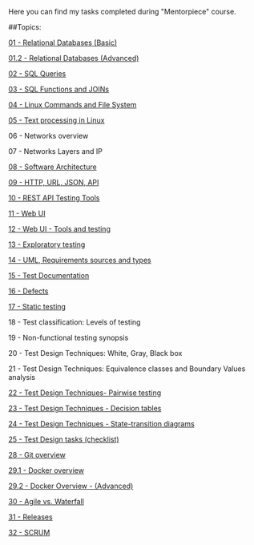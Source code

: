 Here you can find my tasks completed during "Mentorpiece" course. 

##Topics:

[01 - Relational Databases (Basic)](https://github.com/NinaKhaytovich/Mentorpiece/blob/main/01%20-%20Relational%20Databases%20(Basic).pdf)

[01.2 - Relational Databases (Advanced)](https://github.com/NinaKhaytovich/Mentorpiece/blob/main/01.2%20-%20Relational%20Databases%20(Advanced).pdf)

[02 - SQL Queries](https://github.com/NinaKhaytovich/Mentorpiece/blob/main/02%20-%20SQL%20Queries.pdf)

[03 - SQL Functions and JOINs](https://github.com/NinaKhaytovich/Mentorpiece/blob/main/03%20-%20SQL%20Functions%20and%20JOINs.pdf)

[04 - Linux Commands and File System](https://github.com/NinaKhaytovich/Mentorpiece/blob/main/04%20-%20Linux%20Commands%20and%20File%20System.pdf)

[05 - Text processing in Linux](https://github.com/NinaKhaytovich/Mentorpiece/blob/main/05%20-%20Text%20processing%20in%20Linux.pdf)

06 - Networks overview

07 - Networks Layers and IP

[08 - Software Architecture](https://github.com/NinaKhaytovich/Mentorpiece/blob/main/08%20-%20Software%20Architecture.pdf)

[09 - HTTP, URL, JSON, API](https://github.com/NinaKhaytovich/Mentorpiece/blob/main/09%20-%20HTTP%2C%20URL%2C%20JSON%2C%20API.pdf)

[10 - REST API Testing Tools](https://github.com/NinaKhaytovich/Mentorpiece/blob/main/10%20-%20REST%20API%20Testing%20Tools.pdf)

[11 - Web UI](https://github.com/NinaKhaytovich/Mentorpiece/blob/main/11%20-%20Web%20UI.pdf)

[12 - Web UI - Tools and testing](https://github.com/NinaKhaytovich/Mentorpiece/blob/main/12%20-%20Web%20UI%20-%20Tools%20and%20testing%20-%20flights.pdf)

[13 -  Exploratory testing](https://github.com/NinaKhaytovich/Mentorpiece/blob/main/13%20-%20Exploratory%20testing.pdf)

[14 - UML, Requirements sources and types](https://github.com/NinaKhaytovich/Mentorpiece/blob/main/14%20-%20UML%2C%20Requirements%20sources%20and%20types%20-%20Homework.pdf)

[15 - Test Documentation](https://github.com/NinaKhaytovich/Mentorpiece/blob/main/15%20-%20Test%20Documentation.pdf)

[16 - Defects](https://github.com/NinaKhaytovich/Mentorpiece/blob/main/16%20-%20Defects.pdf)

[17 - Static testing](https://github.com/NinaKhaytovich/Mentorpiece/blob/main/17%20-%20Static%20testing.pdf)

18 - Test classification: Levels of testing

19 - Non-functional testing synopsis

20 - Test Design Techniques: White, Gray, Black box

21 - Test Design Techniques: Equivalence classes and Boundary Values analysis

[22 - Test Design Techniques- Pairwise testing](https://github.com/NinaKhaytovich/Mentorpiece/blob/main/22%20-%20Test%20Design%20Techniques-%20Pairwise%20testing.pdf)

[23 - Test Design Techniques - Decision tables](https://github.com/NinaKhaytovich/Mentorpiece/blob/main/23%20-%20Test%20Design%20Techniques%20-%20Decision%20tables.pdf)

[24 - Test Design Techniques - State-transition diagrams](https://github.com/NinaKhaytovich/Mentorpiece/blob/main/24%20-%20Test%20Design%20Techniques%20-%20State-transition%20diagrams.pdf)

[25 - Test Design tasks (checklist)](https://github.com/NinaKhaytovich/Mentorpiece/blob/main/25%20-%20Test%20Design%20tasks%20(checklist).pdf)

[28 - Git overview](https://github.com/NinaKhaytovich/Mentorpiece/blob/main/28%20-%20Git%20overview.pdf)

[29.1 - Docker overview](https://github.com/NinaKhaytovich/Mentorpiece/blob/main/29.1%20-%20Docker%20overview.pdf)

[29.2 - Docker Overview - (Advanced)](https://github.com/NinaKhaytovich/Mentorpiece/blob/main/29.2%20-%20Docker%20Overview%20-%20(Advanced).pdf)

[30 - Agile vs. Waterfall](https://github.com/NinaKhaytovich/Mentorpiece/blob/main/30%20-%20Agile%20vs.%20Waterfall.pdf)

[31 - Releases](https://github.com/NinaKhaytovich/Mentorpiece/blob/main/31%20-%20Releases.pdf)

[32 - SCRUM](https://github.com/NinaKhaytovich/Mentorpiece/blob/main/32%20-%20SCRUM.pdf)

